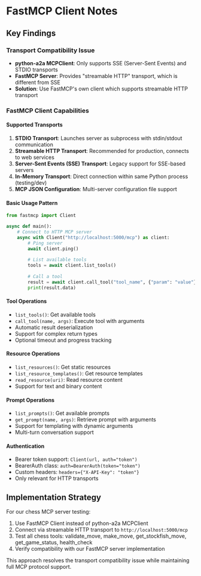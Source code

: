 # FastMCP Client Notes

## Key Findings

### Transport Compatibility Issue
- **python-a2a MCPClient**: Only supports SSE (Server-Sent Events) and STDIO transports
- **FastMCP Server**: Provides "streamable HTTP" transport, which is different from SSE
- **Solution**: Use FastMCP's own client which supports streamable HTTP transport

### FastMCP Client Capabilities

#### Supported Transports
1. **STDIO Transport**: Launches server as subprocess with stdin/stdout communication
2. **Streamable HTTP Transport**: Recommended for production, connects to web services
3. **Server-Sent Events (SSE) Transport**: Legacy support for SSE-based servers
4. **In-Memory Transport**: Direct connection within same Python process (testing/dev)
5. **MCP JSON Configuration**: Multi-server configuration file support

#### Basic Usage Pattern
```python
from fastmcp import Client

async def main():
    # Connect to HTTP MCP server
    async with Client("http://localhost:5000/mcp") as client:
        # Ping server
        await client.ping()
        
        # List available tools
        tools = await client.list_tools()
        
        # Call a tool
        result = await client.call_tool("tool_name", {"param": "value"})
        print(result.data)
```

#### Tool Operations
- `list_tools()`: Get available tools
- `call_tool(name, args)`: Execute tool with arguments
- Automatic result deserialization
- Support for complex return types
- Optional timeout and progress tracking

#### Resource Operations
- `list_resources()`: Get static resources
- `list_resource_templates()`: Get resource templates
- `read_resource(uri)`: Read resource content
- Support for text and binary content

#### Prompt Operations
- `list_prompts()`: Get available prompts
- `get_prompt(name, args)`: Retrieve prompt with arguments
- Support for templating with dynamic arguments
- Multi-turn conversation support

#### Authentication
- Bearer token support: `Client(url, auth="token")`
- BearerAuth class: `auth=BearerAuth(token="token")`
- Custom headers: `headers={"X-API-Key": "token"}`
- Only relevant for HTTP transports

## Implementation Strategy

For our chess MCP server testing:
1. Use FastMCP Client instead of python-a2a MCPClient
2. Connect via streamable HTTP transport to `http://localhost:5000/mcp`
3. Test all chess tools: validate_move, make_move, get_stockfish_move, get_game_status, health_check
4. Verify compatibility with our FastMCP server implementation

This approach resolves the transport compatibility issue while maintaining full MCP protocol support.